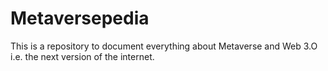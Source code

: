 # Metaversepedia

This is a repository to document everything about Metaverse and Web 3.O i.e. the next version of the internet. 
